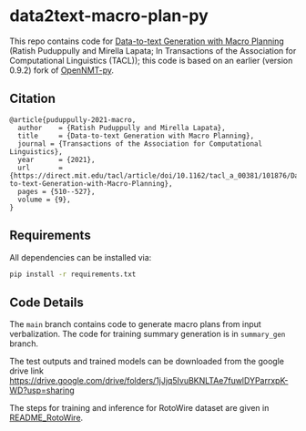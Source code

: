 # data2text-macro-plan-py
This repo contains code for [Data-to-text Generation with Macro Planning](https://arxiv.org/abs/2102.02723) (Ratish Puduppully and Mirella Lapata;  In Transactions of the Association for Computational Linguistics (TACL)); this code is based on an earlier (version 0.9.2) fork of [OpenNMT-py](https://github.com/OpenNMT/OpenNMT-py).

## Citation
```
@article{puduppully-2021-macro,
  author    = {Ratish Puduppully and Mirella Lapata},
  title     = {Data-to-text Generation with Macro Planning},
  journal = {Transactions of the Association for Computational Linguistics},
  year      = {2021},
  url       = {https://direct.mit.edu/tacl/article/doi/10.1162/tacl_a_00381/101876/Data-to-text-Generation-with-Macro-Planning},
  pages = {510--527},
  volume = {9},
}
```

## Requirements

All dependencies can be installed via:

```bash
pip install -r requirements.txt
```

## Code Details
The `main` branch contains code to generate macro plans from input verbalization. The code for training summary generation is in `summary_gen` branch.

The test outputs and trained models can be downloaded from the google drive link https://drive.google.com/drive/folders/1jJjq5IvuBKNLTAe7fuwlDYParrxpK-WD?usp=sharing

The steps for training and inference for RotoWire dataset are given in [README_RotoWire](README_RotoWire.md).

